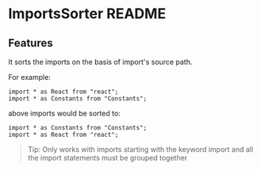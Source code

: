 # ImportsSorter README

## Features

It sorts the imports on the basis of import's source path.

For example:
```
import * as React from "react";  
import * as Constants from "Constants";
```
above imports would be sorted to:
```
import * as Constants from "Constants";  
import * as React from "react";
```

> Tip: Only works with imports starting with the keyword import and all the import statements must be grouped together